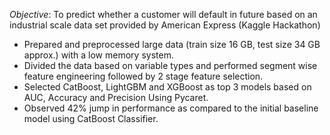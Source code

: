 *Objective*: To predict whether a customer will default in future based on an industrial scale data set provided by American Express (Kaggle Hackathon)
* Prepared and preprocessed large data (train size 16 GB, test size 34 GB approx.) with a low memory system.
* Divided the data based on variable types and performed segment wise feature engineering followed by 2 stage feature selection.
* Selected CatBoost, LightGBM and XGBoost as top 3 models based on AUC, Accuracy and Precision Using Pycaret.
* Observed 42% jump in performance as compared to the initial baseline model using CatBoost Classifier.
